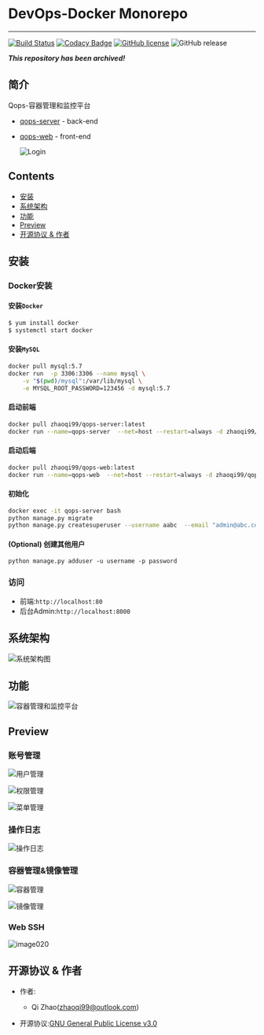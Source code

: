 # DevOps-Docker Monorepo

---

[![Build Status](https://www.travis-ci.com/ZhaoQi99/DevOps-Docker.svg?branch=master)](https://www.travis-ci.com/ZhaoQi99/DevOps-Docker)
[![Codacy Badge](https://app.codacy.com/project/badge/Grade/205371c640d54cab9b17738ff3b8299c)](https://www.codacy.com/gh/ZhaoQi99/DevOps-Docker/dashboard?utm_source=github.com&amp;utm_medium=referral&amp;utm_content=ZhaoQi99/DevOps-Docker&amp;utm_campaign=Badge_Grade)
[![GitHub license](https://img.shields.io/github/license/ZhaoQi99/DevOps-Docker)](https://github.com/ZhaoQi99/DevOps-Docker/blob/master/LICENSE)
![GitHub release](https://img.shields.io/github/v/release/ZhaoQi99/DevOps-Docker.svg?style=plastic)

***This repository has been archived!***
## 简介

Qops-容器管理和监控平台

- [qops-server](./qops_server) - back-end

- [qops-web](./qops_web) - front-end

  ![Login](images/login.jpg)

## Contents

*   [安装](#install)
*   [系统架构](#system)
*   [功能](#fetures)
*   [Preview](#preview)
*   [开源协议 & 作者](#license)

## <a name="install"> 安装

### Docker安装

#### 安装`Docker`

```bash
$ yum install docker
$ systemctl start docker
```

#### 安装`MySQL`

```bash
docker pull mysql:5.7
docker run  -p 3306:3306 --name mysql \
	-v "$(pwd)/mysql":/var/lib/mysql \
	-e MYSQL_ROOT_PASSWORD=123456 -d mysql:5.7
```

#### 启动前端

```bash
docker pull zhaoqi99/qops-server:latest
docker run --name=qops-server  --net=host --restart=always -d zhaoqi99/qops-server:latest
```

#### 启动后端

```bash
docker pull zhaoqi99/qops-web:latest
docker run --name=qops-web  --net=host --restart=always -d zhaoqi99/qops-web:latest
```

#### 初始化

```bash
docker exec -it qops-server bash
python manage.py migrate
python manage.py createsuperuser --username aabc  --email "admin@abc.com" # 创建超级用户
```

#### (Optional) 创建其他用户

```
python manage.py adduser -u username -p password
```

### 访问

*   前端:`http://localhost:80`
*   后台Admin:`http://localhost:8000`

## <a name="system">系统架构

![系统架构图](./images/系统架构图.svg)

## <a name="fetures">功能

![容器管理和监控平台](./images/容器管理和监控平台.svg)

## <a name="preview"> Preview

### 账号管理

![用户管理](images/user.jpg)

![权限管理](images/permission.jpg)

![菜单管理](images/menu.png)

### 操作日志

![操作日志](images/log.png)

### 容器管理&镜像管理

![容器管理](images/container.png)

![镜像管理](images/image.png)

### Web SSH

![image020](images/ssh.png)

## <a name="license"> 开源协议 & 作者

- 作者:

  - Qi Zhao([zhaoqi99@outlook.com](mailto:zhaoqi99@outlook.com))

- 开源协议:[GNU General Public License v3.0](https://github.com/ZhaoQi99/DevOps-Docker/blob/master/LICENSE)
